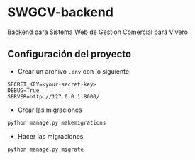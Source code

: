 # SWGCV-backend

Backend para Sistema Web de Gestión Comercial para Vivero

## Configuración del proyecto

- Crear un archivo `.env` con lo siguiente:

```
SECRET_KEY=<your-secret-key>
DEBUG=True
SERVER=http://127.0.0.1:8000/
```

- Crear las migraciones

```bash
python manage.py makemigrations
```

- Hacer las migraciones

```bash
python manage.py migrate
```
